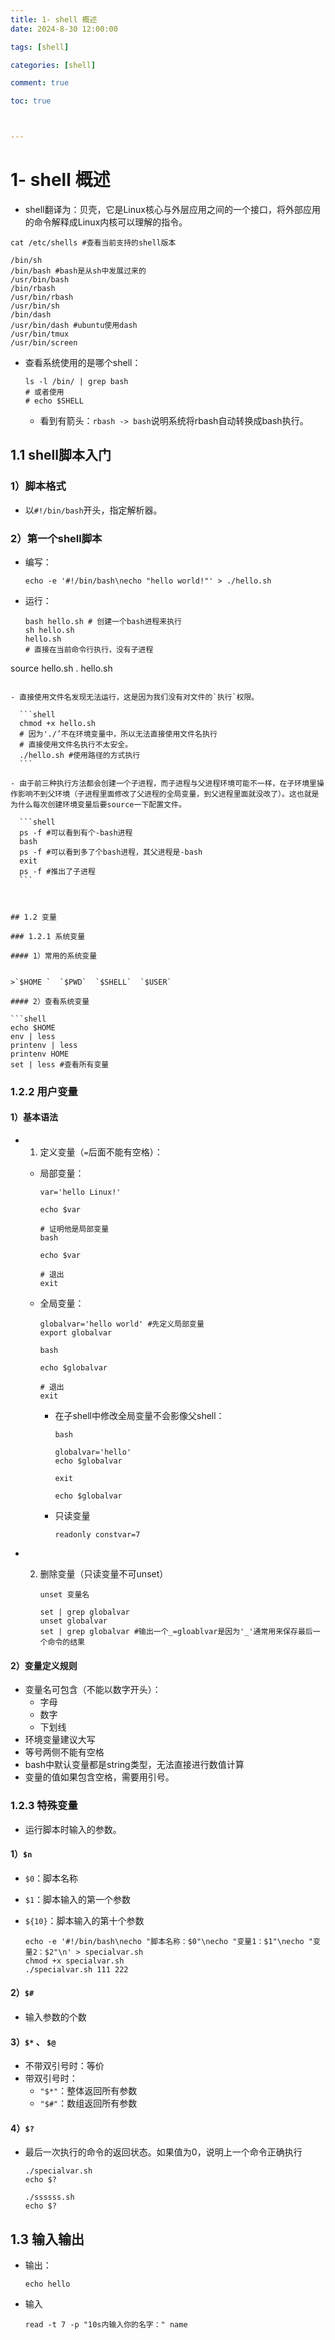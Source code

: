 ```yaml
---
title: 1- shell 概述
date: 2024-8-30 12:00:00

tags: [shell]

categories: [shell]

comment: true

toc: true



---
```


#

<!--more-->

# 1- shell 概述

- shell翻译为：贝壳，它是Linux核心与外层应用之间的一个接口，将外部应用的命令解释成Linux内核可以理解的指令。

```shell
cat /etc/shells #查看当前支持的shell版本
```

```shell
/bin/sh
/bin/bash #bash是从sh中发展过来的
/usr/bin/bash
/bin/rbash
/usr/bin/rbash
/usr/bin/sh
/bin/dash
/usr/bin/dash #ubuntu使用dash
/usr/bin/tmux
/usr/bin/screen
```



- 查看系统使用的是哪个shell：

  ```shell
  ls -l /bin/ | grep bash
  # 或者使用
  # echo $SHELL
  ```

  - 看到有箭头：`rbash -> bash`说明系统将rbash自动转换成bash执行。

    

## 1.1 shell脚本入门

### 1）脚本格式

- 以`#!/bin/bash`开头，指定解析器。

### 2）第一个shell脚本

- 编写：

    ```shell
    echo -e '#!/bin/bash\necho "hello world!"' > ./hello.sh
    ```

- 运行：

  ```shell
  bash hello.sh # 创建一个bash进程来执行
  sh hello.sh
  hello.sh
  # 直接在当前命令行执行，没有子进程
source hello.sh
  . hello.sh
  ```
  
  - 直接使用文件名发现无法运行，这是因为我们没有对文件的`执行`权限。
  
    ```shell
    chmod +x hello.sh
    # 因为'./’不在环境变量中，所以无法直接使用文件名执行
    # 直接使用文件名执行不太安全。
    ./hello.sh #使用路径的方式执行
    ```
  
  - 由于前三种执行方法都会创建一个子进程，而子进程与父进程环境可能不一样，在子环境里操作影响不到父环境（子进程里面修改了父进程的全局变量，到父进程里面就没改了）。这也就是为什么每次创建环境变量后要source一下配置文件。
  
    ```shell
    ps -f #可以看到有个-bash进程
    bash
    ps -f #可以看到多了个bash进程，其父进程是-bash
    exit
    ps -f #推出了子进程
    ```
  
    

## 1.2 变量

### 1.2.1 系统变量

#### 1）常用的系统变量


>`$HOME `  `$PWD`  `$SHELL`  `$USER`

#### 2）查看系统变量

```shell
echo $HOME
env | less
printenv | less
printenv HOME
set | less #查看所有变量
```



### 1.2.2 用户变量

#### 1）基本语法

- 1. 定义变量（`=`后面不能有空格）：

  - 局部变量：

    ```shell
    var='hello Linux!'
    ```

    ```shell
    echo $var
    
    # 证明他是局部变量
    bash
    
    echo $var
    
    # 退出
    exit
    ```

  - 全局变量：

    ```
    globalvar='hello world' #先定义局部变量
    export globalvar
    ```

    ```shell
    bash
    
    echo $globalvar
    
    # 退出
    exit
    ```

    - 在子shell中修改全局变量不会影像父shell：

      ```shell
      bash
      
      globalvar='hello'
      echo $globalvar
      
      exit
      
      echo $globalvar
      ```

    - 只读变量

      ```shell
      readonly constvar=7
      ```

      

- 2. 删除变量（只读变量不可unset）

     ```shell
     unset 变量名
     ```

     ```shell
     set | grep globalvar
     unset globalvar
     set | grep globalvar #输出一个_=gloablvar是因为'_'通常用来保存最后一个命令的结果
     ```
     
     

#### 2）变量定义规则

- 变量名可包含（不能以数字开头）：
  - 字母
  - 数字
  - 下划线
- 环境变量建议大写
- 等号两侧不能有空格
- bash中默认变量都是string类型，无法直接进行数值计算
- 变量的值如果包含空格，需要用引号。

### 1.2.3 特殊变量

- 运行脚本时输入的参数。

#### 1）`$n`

- `$0`：脚本名称

- `$1`：脚本输入的第一个参数

- `${10}`：脚本输入的第十个参数

  ```shell
  echo -e '#!/bin/bash\necho "脚本名称：$0"\necho "变量1：$1"\necho "变量2：$2"\n' > specialvar.sh
  chmod +x specialvar.sh
  ./specialvar.sh 111 222
  ```

#### 2）`$#`

- 输入参数的个数

#### 3）`$*`   、   `$@`

- 不带双引号时：等价
- 带双引号时：
  - `"$*"`：整体返回所有参数
  - `"$#"`：数组返回所有参数

#### 4）`$?`

- 最后一次执行的命令的返回状态。如果值为0，说明上一个命令正确执行

  ```shell
  ./specialvar.sh
  echo $?
  
  ./ssssss.sh
  echo $?
  ```

  

## 1.3 输入输出

- 输出：

  ```shell
  echo hello
  ```

- 输入

  ```
  read -t 7 -p "10s内输入你的名字：" name
  ```

  